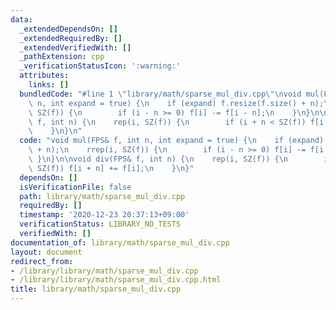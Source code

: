 ```yaml
---
data:
  _extendedDependsOn: []
  _extendedRequiredBy: []
  _extendedVerifiedWith: []
  _pathExtension: cpp
  _verificationStatusIcon: ':warning:'
  attributes:
    links: []
  bundledCode: "#line 1 \"library/math/sparse_mul_div.cpp\"\nvoid mul(FPS& f, int\
    \ n, int expand = true) {\n    if (expand) f.resize(f.size() + n);\n    rrep(i,\
    \ SZ(f)) {\n        if (i - n >= 0) f[i] -= f[i - n];\n    }\n}\n\nvoid div(FPS&\
    \ f, int n) {\n    rep(i, SZ(f)) {\n        if (i + n < SZ(f)) f[i + n] += f[i];\n\
    \    }\n}\n"
  code: "void mul(FPS& f, int n, int expand = true) {\n    if (expand) f.resize(f.size()\
    \ + n);\n    rrep(i, SZ(f)) {\n        if (i - n >= 0) f[i] -= f[i - n];\n   \
    \ }\n}\n\nvoid div(FPS& f, int n) {\n    rep(i, SZ(f)) {\n        if (i + n <\
    \ SZ(f)) f[i + n] += f[i];\n    }\n}"
  dependsOn: []
  isVerificationFile: false
  path: library/math/sparse_mul_div.cpp
  requiredBy: []
  timestamp: '2020-12-23 20:37:13+09:00'
  verificationStatus: LIBRARY_NO_TESTS
  verifiedWith: []
documentation_of: library/math/sparse_mul_div.cpp
layout: document
redirect_from:
- /library/library/math/sparse_mul_div.cpp
- /library/library/math/sparse_mul_div.cpp.html
title: library/math/sparse_mul_div.cpp
---
```

